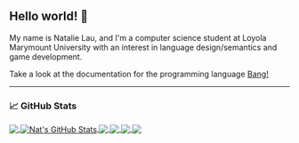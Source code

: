 ## Hello world! 👋

My name is Natalie Lau, and I'm a computer science student at Loyola Marymount University with an interest in language design/semantics and game development.

Take a look at the documentation for the programming language [Bang!](https://nklau-bang.notion.site/add467ede3dd452981516c57526a2991?v=f94f70ba09af4c369717612ca7803e87)

***

### 📈 GitHub Stats

<a href="https://github.com/nklau?tab=repositories">
  <img align="center" src="https://github-readme-stats.vercel.app/api/top-langs/?username=nklau&theme=nightowl&langs_count=3&hide=html" />
</a>
<a href="https://github.com/nklau/nklau">
  <img align="center" src="https://github-readme-stats.vercel.app/api?username=nklau&show_icons=true&line_height=27&count_private=true&theme=nightowl" alt="Nat's GitHub Stats" />
</a>
<a href="https://github.com/nklau/bang">
  <img align="center" src="https://github-readme-stats.vercel.app/api/pin/?username=nklau&repo=bang&theme=nightowl" />
</a>
<a href="https://github.com/nklau/bella-stack-machine">
  <img align="center" src="https://github-readme-stats.vercel.app/api/pin/?username=nklau&repo=bella-stack-machine&theme=nightowl" />
</a>
<a href="https://github.com/nklau/CMSI2120">
  <img align="center" src="https://github-readme-stats.vercel.app/api/pin/?username=nklau&repo=CMSI2120&theme=nightowl" />
</a>
<a href="https://github.com/nklau/CMSI2210">
  <img align="center" src="https://github-readme-stats.vercel.app/api/pin/?username=nklau&repo=CMSI2210&theme=nightowl" />
</a>

<!--
**nklau/nklau** is a ✨ _special_ ✨ repository because its `README.md` (this file) appears on your GitHub profile.

Here are some ideas to get you started:

- 🔭 I’m currently working on ...
- 🌱 I’m currently learning ...
- 👯 I’m looking to collaborate on ...
- 🤔 I’m looking for help with ...
- 💬 Ask me about ...
- 📫 How to reach me: ...
- 😄 Pronouns: ...
- ⚡ Fun fact: ...
-->
 
